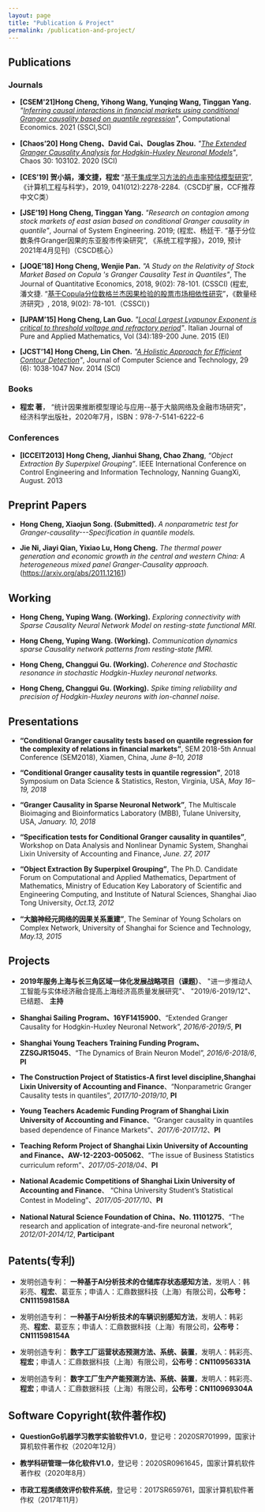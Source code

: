 ```yaml
---
layout: page
title: "Publication & Project"
permalink: /publication-and-project/
---
```


## Publications

### Journals
* **[CSEM'21]Hong Cheng, Yihong Wang, Yunqing Wang, Tinggan Yang.** *"[Inferring causal interactions in financial markets using conditional Granger causality based on quantile regression](https://link.springer.com/article/10.1007/s10614-021-10107-8)"*, Computational Economics. 2021 (SSCI,SCI)

* **[Chaos’20] Hong Cheng、David Cai、Douglas Zhou.** *"[The Extended Granger Causality Analysis for Hodgkin-Huxley Neuronal Models](https://aip.scitation.org/doi/abs/10.1063/5.0006349)"*, Chaos 30: 103102. 2020 (SCI)

* **[CES’19] 贺小娟，潘文捷，程宏** “[基于集成学习方法的点击率预估模型研究](https://kns.cnki.net/kcms/detail/detail.aspx?dbcode=CJFD&dbname=CJFDLAST2020&filename=JSJK201912026&v=o4zWGFiYxi7e0qNf9x9H2EQ2k%25mmd2BUjHtilo9sEFFdASqy9VvCuDC3j8TuwR4Setkn7)”, 《计算机工程与科学》，2019, 041(012):2278-2284.（CSCD扩展，CCF推荐中文C类）

* **[JSE’19] Hong Cheng, Tinggan Yang.** *"Research on contagion among stock markets of east asian based on conditional Granger causality in quantile"*, Journal of System Engineering. 2019; (程宏、杨廷干. “基于分位数条件Granger因果的东亚股市传染研究”, 《系统工程学报》，2019, 预计2021年4月见刊)（CSCD核心）

* **[JOQE’18] Hong Cheng, Wenjie Pan.** *"A Study on the Relativity of Stock Market Based on Copula 's Granger Causality Test in Quantiles"*, The Journal of Quantitative Economics, 2018, 9(02): 78-101. (CSSCI) (程宏, 潘文捷. “[基于Copula分位数格兰杰因果检验的股票市场相依性研究](https://kns.cnki.net/kcms/detail/detail.aspx?dbcode=CJFD&dbname=CJFDLASN2018&filename=JDSJ201802008&v=4fQGcHpfghPQuEBAva4adHbiO2J7%25mmd2BrYSoiZc6%25mmd2Fey7MOZsj9dqz007l0qSL0TMzdt)”，《数量经济研究》, 2018, 9(02): 78-101.（CSSCI）)

* **[IJPAM’15] Hong Cheng, Lan Guo.** *"[Local Largest Lyapunov Exponent is critical to threshold voltage and refractory period](https://ijpam.uniud.it/online_issue/201534/19-ChengGuo.pdf)"*. Italian Journal of Pure and Applied
Mathematics, Vol (34):189-200 June. 2015 (EI)

* **[JCST’14] Hong Cheng, Lin Chen.** *"[A Holistic Approach for Efficient Contour Detection](https://link.springer.com/article/10.1007%2Fs11390-014-1488-8)"*, Journal of Computer Science and Technology, 29 (6): 1038-1047 Nov.
2014 (SCI)

### Books
* **程宏 著**， “统计因果推断模型理论与应用--基于大脑网络及金融市场研究”，经济科学出版社，2020年7月，ISBN：978-7-5141-6222-6

### Conferences

* **[ICCEIT2013] Hong Cheng, Jianhui Shang, Chao Zhang**, *“Object Extraction By Superpixel Grouping”*. IEEE International Conference on Control Engineering and
Information Technology, Nanning GuangXi, August. 2013

## Preprint Papers
* **Hong Cheng, Xiaojun Song. (Submitted).** *A nonparametric test for Granger-causality---Specification in quantile models.*

* **Jie Ni, Jiayi Qian, Yixiao Lu, Hong Cheng.** *The thermal power generation and economic growth in the central and western China: A heterogeneous mixed panel Granger-Causality approach.* (https://arxiv.org/abs/2011.12161)
 
## Working
* **Hong Cheng, Yuping Wang. (Working).** *Exploring connectivity with Sparse Causality Neural Network Model on resting-state functional MRI.*

* **Hong Cheng, Yuping Wang. (Working).** *Communication dynamics sparse Causality network patterns from resting-state fMRI.*

* **Hong Cheng, Changgui Gu. (Working).** *Coherence and Stochastic resonance in stochastic Hodgkin-Huxley neuronal networks.*

* **Hong Cheng, Changgui Gu. (Working).** *Spike timing reliability and precision of Hodgkin-Huxley neurons with ion-channel noise.*

## Presentations
* **“Conditional Granger causality tests based on quantile regression for the complexity of relations in financial markets”**, SEM 2018-5th Annual Conference (SEM2018), Xiamen, China, *June 8–10, 2018* 

* **“Conditional Granger causality tests in quantile regression”**, 2018 Symposium on Data Science & Statistics, Reston, Virginia, USA, *May 16–19, 2018* 

* **“Granger Causality in Sparse Neuronal Network”**, The Multiscale Bioimaging and Bioinformatics Laboratory (MBB), Tulane University, USA, *January. 10, 2018* 

* **“Specification tests for Conditional Granger causality in quantiles”**, Workshop on Data Analysis and Nonlinear Dynamic System, Shanghai Lixin University of Accounting and Finance, *June. 27, 2017* 

* **“Object Extraction By Superpixel Grouping”**, The Ph.D. Candidate Forum on Computational and Applied Mathematics, Department of Mathematics, Ministry of Education Key Laboratory of Scientific and Engineering Computing, and Institute of Natural Sciences, Shanghai Jiao Tong University, *Oct.13, 2012*

* **“大脑神经元网络的因果关系重建”**, The Seminar of Young Scholars on Complex Network, University of Shanghai for Science and Technology, *May.13, 2015*

## Projects

* **2019年服务上海与长三角区域一体化发展战略项目（课题）**、 "进一步推动人工智能与实体经济融合提高上海经济高质量发展研究"、 "2019/6-2019/12"、 已结题、 **主持**

* **Shanghai Sailing Program、16YF1415900**、“Extended Granger Causality for Hodgkin-Huxley Neuronal Network”, *2016/6-2019/5*, **PI**

* **Shanghai Young Teachers Training Funding Program、ZZSGJR15045**、“The Dynamics of Brain Neuron Model”, *2016/6-2018/6*, **PI**

* **The Construction Project of Statistics-A first level discipline,Shanghai Lixin University of Accounting and Finance**、“Nonparametric Granger Causality tests in quantiles”, *2017/10-2019/10*, **PI**

* **Young Teachers Academic Funding Program of Shanghai Lixin University of Accounting and Finance**、“Granger causality in quantiles based dependence of Finance Markets”、*2017/6-2017/12*、**PI** 

* **Teaching Reform Project of Shanghai Lixin University of Accounting and Finance、AW-12-2203-005062**、“The issue of Business Statistics curriculum reform”、*2017/05-2018/04*、**PI** 

* **National Academic Competitions of Shanghai Lixin University of Accounting and Finance**、 “China University Student’s Statistical Contest in Modeling”、*2017/05-2017/10*、**PI** 

* **National Natural Science Foundation of China、No. 11101275**、“The research and application of integrate-and-fire neuronal network”, *2012/01-2014/12*, **Participant**

## Patents(专利)

* 发明创造专利： **一种基于AI分析技术的仓储库存状态感知方法**，发明人：韩彩亮、**程宏**、葛亚东；申请人：汇鼎数据科技（上海）有限公司，**公布号：CN111598158A**

* 发明创造专利： **一种基于AI分析技术的车辆识别感知方法**，发明人：韩彩亮、**程宏**、葛亚东；申请人：汇鼎数据科技（上海）有限公司，**公布号：CN111598154A**

* 发明创造专利： **数字工厂运营状态预测方法、系统、装置**，发明人：韩彩亮、**程宏**；申请人：汇鼎数据科技（上海）有限公司，**公布号：CN110956331A**

* 发明创造专利： **数字工厂生产产能预测方法、系统、装置**，发明人：韩彩亮、**程宏**；申请人：汇鼎数据科技（上海）有限公司，**公布号：CN110969304A**

## Software Copyright(软件著作权)

* **QuestionGo机器学习教学实验软件V1.0**，登记号：2020SR701999，国家计算机软件著作权（2020年12月）

* **教学科研管理一体化软件V1.0**，登记号：2020SR0961645，国家计算机软件著作权（2020年8月）

* **市政工程类绩效评价软件系统**，登记号：2017SR659761，国家计算机软件著作权（2017年11月）
